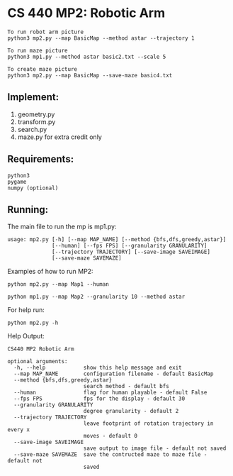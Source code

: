 # CS 440 MP2: Robotic Arm
```
To run robot arm picture
python3 mp2.py --map BasicMap --method astar --trajectory 1

To run maze picture
python3 mp1.py --method astar basic2.txt --scale 5

To create maze picture
python3 mp2.py --map BasicMap --save-maze basic4.txt
```
## Implement:
1. geometry.py
2. transform.py
3. search.py
4. maze.py for extra credit only 

## Requirements:
```
python3
pygame
numpy (optional)
```
## Running:
The main file to run the mp is mp1.py:

```
usage: mp2.py [-h] [--map MAP_NAME] [--method {bfs,dfs,greedy,astar}]
              [--human] [--fps FPS] [--granularity GRANULARITY]
              [--trajectory TRAJECTORY] [--save-image SAVEIMAGE]
              [--save-maze SAVEMAZE]
```

Examples of how to run MP2:
```
python mp2.py --map Map1 --human
```
```
python mp1.py --map Map2 --granularity 10 --method astar
```

For help run:
```
python mp2.py -h
```
Help Output:
```
CS440 MP2 Robotic Arm

optional arguments:
  -h, --help            show this help message and exit
  --map MAP_NAME        configuration filename - default BasicMap
  --method {bfs,dfs,greedy,astar}
                        search method - default bfs
  --human               flag for human playable - default False
  --fps FPS             fps for the display - default 30
  --granularity GRANULARITY
                        degree granularity - default 2
  --trajectory TRAJECTORY
                        leave footprint of rotation trajectory in every x
                        moves - default 0
  --save-image SAVEIMAGE
                        save output to image file - default not saved
  --save-maze SAVEMAZE  save the contructed maze to maze file - default not
                        saved

```